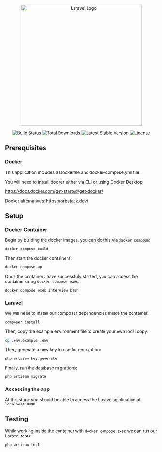 <p align="center"><a href="https://laravel.com" target="_blank"><img src="https://raw.githubusercontent.com/laravel/art/master/logo-lockup/5%20SVG/2%20CMYK/1%20Full%20Color/laravel-logolockup-cmyk-red.svg" width="400" alt="Laravel Logo"></a></p>

<p align="center">
<a href="https://github.com/laravel/framework/actions"><img src="https://github.com/laravel/framework/workflows/tests/badge.svg" alt="Build Status"></a>
<a href="https://packagist.org/packages/laravel/framework"><img src="https://img.shields.io/packagist/dt/laravel/framework" alt="Total Downloads"></a>
<a href="https://packagist.org/packages/laravel/framework"><img src="https://img.shields.io/packagist/v/laravel/framework" alt="Latest Stable Version"></a>
<a href="https://packagist.org/packages/laravel/framework"><img src="https://img.shields.io/packagist/l/laravel/framework" alt="License"></a>
</p>

## Prerequisites

### Docker

This application includes a Dockerfile and docker-compose.yml file.

You will need to install docker either via CLI or using Docker Desktop

https://docs.docker.com/get-started/get-docker/

Docker alternatives:
https://orbstack.dev/


## Setup

### Docker Container

Begin by building the docker images, you can do this via `docker compose`:

```bash
docker compose build
```

Then start the docker containers:

```bash
docker compose up
```

Once the containers have successfuly started, you can access the container using `docker compose exec`:

```bash
docker compose exec interview bash
```

### Laravel

We will need to install our composer dependencies inside the container:

```bash
composer install
```

Then, copy the example environment file to create your own local copy:

```bash
cp .env.example .env
```

Then, generate a new key to use for encryption:

```bash
php artisan key:generate
```

Finally, run the database migrations:

```bash
php artisan migrate
```

### Accessing the app

At this stage you should be able to access the Laravel application at `localhost:9090`

## Testing

While working inside the container with `docker compose exec` we can run our Laravel tests:

```bash
php artisan test
```